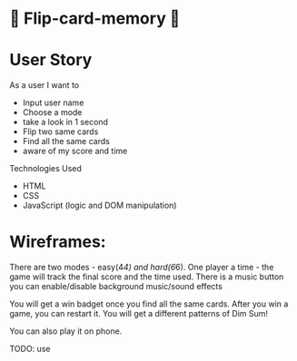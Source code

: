# 🧐 Flip-card-memory 🧐

# User Story
As a user I want to
* Input user name
* Choose a mode
* take a look in 1 second
* Flip two same cards
* Find all the same cards
* aware of my score and time

Technologies Used
* HTML
* CSS
* JavaScript (logic and DOM manipulation)


# Wireframes: 
There are two modes - easy(4*4) and hard(6*6).
One player a time - the game will track the final score and the time used.
There is a music button you can enable/disable background music/sound effects

You will get a win badget once you find all the same cards.
After you win a game, you can restart it.
You will get a different patterns of Dim Sum!

You can also play it on phone.

TODO: use 


